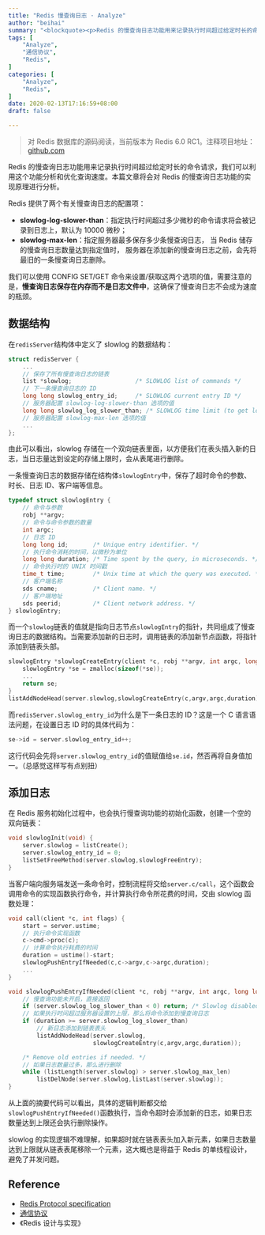 ```yaml
---
title: "Redis 慢查询日志 · Analyze"
author: "beihai"
summary: "<blockquote><p>Redis 的慢查询日志功能用来记录执行时间超过给定时长的命令请求，我们可以利用这个功能分析和优化查询速度。本篇文章将会对 Redis 的慢查询日志功能的实现原理进行分析。</p></blockquote>"
tags: [
    "Analyze",
    "通信协议",
    "Redis",
]
categories: [
    "Analyze",
	"Redis",
]
date: 2020-02-13T17:16:59+08:00
draft: false

---
```


> 对 Redis 数据库的源码阅读，当前版本为 Redis 6.0 RC1。注释项目地址：[github.com](https://github.com/wingsxdu/redis)

Redis 的慢查询日志功能用来记录执行时间超过给定时长的命令请求，我们可以利用这个功能分析和优化查询速度。本篇文章将会对 Redis 的慢查询日志功能的实现原理进行分析。

Redis 提供了两个有关慢查询日志的配置项：

- **slowlog-log-slower-than**：指定执行时间超过多少微秒的命令请求将会被记录到日志上，默认为 10000 微秒；
- **slowlog-max-len**：指定服务器最多保存多少条慢查询日志， 当 Redis 储存的慢查询日志数量达到指定值时， 服务器在添加新的慢查询日志之前，会先将最旧的一条慢查询日志删除。

我们可以使用 CONFIG SET/GET 命令来设置/获取这两个选项的值，需要注意的是，**慢查询日志保存在内存而不是日志文件中**，这确保了慢查询日志不会成为速度的瓶颈。

## 数据结构

在`redisServer`结构体中定义了 slowlog 的数据结构：

```c
struct redisServer {
    ...
    // 保存了所有慢查询日志的链表
    list *slowlog;                  /* SLOWLOG list of commands */
    // 下一条慢查询日志的 ID
    long long slowlog_entry_id;     /* SLOWLOG current entry ID */
    // 服务器配置 slowlog-log-slower-than 选项的值
    long long slowlog_log_slower_than; /* SLOWLOG time limit (to get logged) */
    // 服务器配置 slowlog-max-len 选项的值
    ...
};
```

由此可以看出，slowlog 存储在一个双向链表里面，以方便我们在表头插入新的日志，当日志量达到设定的存储上限时，会从表尾进行删除。

一条慢查询日志的数据存储在结构体`slowlogEntry`中，保存了超时命令的参数、时长、日志 ID、客户端等信息。

```c
typedef struct slowlogEntry {
    // 命令与参数
    robj **argv;
    // 命令与命令参数的数量
    int argc;
    // 日志 ID
    long long id;       /* Unique entry identifier. */
    // 执行命令消耗的时间，以微秒为单位
    long long duration; /* Time spent by the query, in microseconds. */
    // 命令执行时的 UNIX 时间戳
    time_t time;        /* Unix time at which the query was executed. */
    // 客户端名称
    sds cname;          /* Client name. */
    // 客户端地址
    sds peerid;         /* Client network address. */
} slowlogEntry;
```

而一个`slowlog`链表的值就是指向日志节点`slowlogEntry`的指针，共同组成了慢查询日志的数据结构。当需要添加新的日志时，调用链表的添加新节点函数，将指针添加到链表头部。

```c
slowlogEntry *slowlogCreateEntry(client *c, robj **argv, int argc, long long duration) {
    slowlogEntry *se = zmalloc(sizeof(*se));
    ...
    return se;
}
listAddNodeHead(server.slowlog,slowlogCreateEntry(c,argv,argc,duration));
```

而`redisServer.slowlog_entry_id`为什么是下一条日志的 ID？这是一个 C 语言语法问题，在设置日志 ID 时的具体代码为：

```c
se->id = server.slowlog_entry_id++;
```

这行代码会先将`server.slowlog_entry_id`的值赋值给`se.id`，然否再将自身值加一。（总感觉这样写有点别扭）

## 添加日志

在 Redis 服务初始化过程中，也会执行慢查询功能的初始化函数，创建一个空的双向链表：

```c
void slowlogInit(void) {
    server.slowlog = listCreate();
    server.slowlog_entry_id = 0;
    listSetFreeMethod(server.slowlog,slowlogFreeEntry);
}
```

当客户端向服务端发送一条命令时，控制流程将交给`server.c/call`，这个函数会调用命令的实现函数执行命令，并计算执行命令所花费的时间，交由 slowlog 函数处理：

```c
void call(client *c, int flags) {
    start = server.ustime;
    // 执行命令实现函数
    c->cmd->proc(c);
    // 计算命令执行耗费的时间
    duration = ustime()-start;
    slowlogPushEntryIfNeeded(c,c->argv,c->argc,duration);
    ...
}

void slowlogPushEntryIfNeeded(client *c, robj **argv, int argc, long long duration) {
    // 慢查询功能未开启，直接返回
    if (server.slowlog_log_slower_than < 0) return; /* Slowlog disabled */
    // 如果执行时间超过服务器设置的上限，那么将命令添加到慢查询日志
    if (duration >= server.slowlog_log_slower_than)
        // 新日志添加到链表表头
        listAddNodeHead(server.slowlog,
                        slowlogCreateEntry(c,argv,argc,duration));

    /* Remove old entries if needed. */
    // 如果日志数量过多，那么进行删除
    while (listLength(server.slowlog) > server.slowlog_max_len)
        listDelNode(server.slowlog,listLast(server.slowlog));
}
```

从上面的摘要代码可以看出，具体的逻辑判断都交给`slowlogPushEntryIfNeeded()`函数执行，当命令超时会添加新的日志，如果日志数量达到上限还会执行删除操作。

slowlog 的实现逻辑不难理解，如果超时就在链表表头加入新元素，如果日志数量达到上限就从链表表尾移除一个元素，这大概也是得益于 Redis 的单线程设计，避免了并发问题。

## Reference

- [Redis Protocol specification](https://redis.io/topics/protocol)
- [通信协议](http://redisdoc.com/topic/protocol.html#id8)
- 《Redis 设计与实现》
